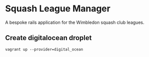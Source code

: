Squash League Manager
=====================

A bespoke rails application for the Wimbledon squash club leagues. 


Create digitalocean droplet
---------------------------

    vagrant up --provider=digital_ocean

